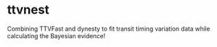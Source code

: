 # ttvnest
Combining TTVFast and dynesty to fit transit timing variation data while calculating the Bayesian evidence!

